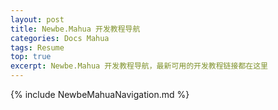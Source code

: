 ```yaml
---
layout: post
title: Newbe.Mahua 开发教程导航
categories: Docs Mahua
tags: Resume
top: true
excerpt: Newbe.Mahua 开发教程导航，最新可用的开发教程链接都在这里
---
```


{% include NewbeMahuaNavigation.md %}
